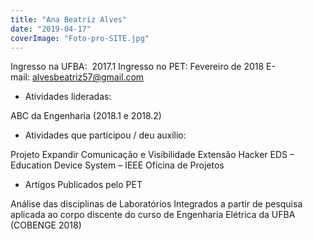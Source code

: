 ```yaml
---
title: "Ana Beatriz Alves"
date: "2019-04-17"
coverImage: "Foto-pro-SITE.jpg"
---
```


Ingresso na UFBA:  2017.1 Ingresso no PET: Fevereiro de 2018 E-mail: [alvesbeatriz57@gmail.com](mailto:alvesbeatriz57@gmail.com)

- Atividades lideradas:

ABC da Engenharia (2018.1 e 2018.2)

- Atividades que participou / deu auxílio:

Projeto Expandir Comunicação e Visibilidade Extensão Hacker EDS – Education Device System – IEEE Oficina de Projetos

- Artigos Publicados pelo PET

Análise das disciplinas de Laboratórios Integrados a partir de pesquisa aplicada ao corpo discente do curso de Engenharia Elétrica da UFBA (COBENGE 2018)
